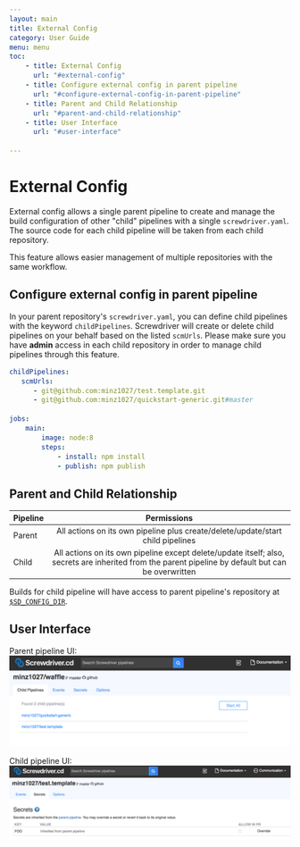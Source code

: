 ```yaml
---
layout: main
title: External Config
category: User Guide
menu: menu
toc:
    - title: External Config
      url: "#external-config"
    - title: Configure external config in parent pipeline
      url: "#configure-external-config-in-parent-pipeline"
    - title: Parent and Child Relationship
      url: "#parent-and-child-relationship"
    - title: User Interface
      url: "#user-interface"

---
```

# External Config
External config allows a single parent pipeline to create and manage the build configuration of other "child" pipelines with a single `screwdriver.yaml`. The source code for each child pipeline will be taken from each child repository.

This feature allows easier management of multiple repositories with the same workflow.

## Configure external config in parent pipeline
In your parent repository's `screwdriver.yaml`, you can define child pipelines with the keyword `childPipelines`. Screwdriver will create or delete child pipelines on your behalf based on the listed `scmUrls`. Please make sure you have **admin** access in each child repository in order to manage child pipelines through this feature.

```yaml
childPipelines:
   scmUrls:
      - git@github.com:minz1027/test.template.git
      - git@github.com:minz1027/quickstart-generic.git#master

jobs:
    main:
        image: node:8
        steps:
            - install: npm install
            - publish: npm publish
```

## Parent and Child Relationship

| Pipeline      | Permissions   |
| ------------- |:-------------:|
| Parent     | All actions on its own pipeline plus create/delete/update/start child pipelines |
| Child      | All actions on its own pipeline except delete/update itself; also, secrets are inherited from the parent pipeline by default but can be overwritten |

Builds for child pipeline will have access to parent pipeline's repository at [`$SD_CONFIG_DIR`](../environment-variables#directories).

## User Interface
Parent pipeline UI:
![External config parent](../assets/external-config.png)

Child pipeline UI:
![External config child pipeline ](../assets/external-config-child.png)
